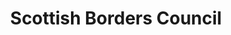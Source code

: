 ---
schema: default
title: Scottish Borders Council
description: Local authority for the Scottish Borders Council area 
logo: ''
type:
- Local authority
portal_url: ''
org_url: https://www.scotborders.gov.uk
twitter_handle: ScotBorders
gss_code: S12000026
wikidata_qid: Q99229585
wdtk_id: scottish_borders_council
---